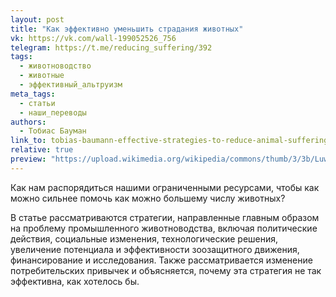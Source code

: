 ```yaml
---
layout: post
title: "Как эффективно уменьшить страдания животных"
vk: https://vk.com/wall-199052526_756
telegram: https://t.me/reducing_suffering/392
tags:
  - животноводство
  - животные
  - эффективный_альтруизм
meta_tags:
  - статьи
  - наши_переводы
authors:
  - Тобиас Бауман
link_to: tobias-baumann-effective-strategies-to-reduce-animal-suffering.html
relative: true
preview: "https://upload.wikimedia.org/wikipedia/commons/thumb/3/3b/Luwak_%28civet_cat%29_in_cage.jpg/960px-Luwak_%28civet_cat%29_in_cage.jpg"
---
```

Как нам распорядиться нашими ограниченными ресурсами, чтобы как можно сильнее помочь как можно большему числу животных?

В статье рассматриваются стратегии, направленные главным образом на проблему промышленного животноводства, включая политические действия, социальные изменения, технологические решения, увеличение потенциала и эффективности зоозащитного движения, финансирование и исследования. Также рассматривается изменение потребительских привычек и объясняется, почему эта стратегия не так эффективна, как хотелось бы.
